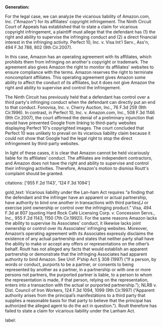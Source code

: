 **Generation:**



For the legal case, we can analyze the vicarious liability of Amazon.com, Inc. ("Amazon") for its affiliates' copyright infringement. The Ninth Circuit Court of Appeals has established that to state a claim for vicarious copyright infringement, a plaintiff must allege that the defendant has (1) the right and ability to supervise the infringing conduct and (2) a direct financial interest in the infringing activity. Perfect 10, Inc. v. Visa Int'l Serv., Ass'n, 494 F.3d 788, 802 (9th Cir.2007).

In this case, Amazon has an operating agreement with its affiliates, which prohibits them from infringing on another's copyright or trademark. The agreement also gives Amazon the right to monitor its affiliates' websites to ensure compliance with the terms. Amazon reserves the right to terminate noncompliant affiliates. This operating agreement gives Amazon some ability to affect the conduct of its affiliates, but it does not give Amazon the right and ability to supervise and control the infringement.

The Ninth Circuit has previously held that a defendant has control over a third party's infringing conduct when the defendant can directly put an end to that conduct. Fonovisa, Inc. v. Cherry Auction, Inc., 76 F.3d 259 (9th Cir.1996). In contrast, in Perfect 10, Inc. v. Amazon.com, Inc., 508 F.3d 1146 (9th Cir.2007), the court affirmed the denial of a preliminary injunction that would have prevented Google from linking to third-party websites displaying Perfect 10's copyrighted images. The court concluded that Perfect 10 was unlikely to prevail on its vicarious liability claim because it could not show that Google had the legal right to stop the direct infringement by third-party websites.

In light of these cases, it is clear that Amazon cannot be held vicariously liable for its affiliates' conduct. The affiliates are independent contractors, and Amazon does not have the right and ability to supervise and control their infringing activities. Therefore, Amazon's motion to dismiss Routt's complaint should be granted.



citations: ['955 F.2d 1143', '124 F.3d 1094']

gold_text: Vicarious liability under the Lan-ham Act requires “a finding that the defendant and the infringer have an apparent or actual partnership, have authority to bind one another in transactions with third parties[J or exercise joint ownership or control over the infringing product.” Visa, 494 F.3d at 807 (quoting Hard Rock Café Licensing Corp. v. Concession Servs., Inc., 955 F.2d 1143, 1150 (7th Cir.1992)). For the same reasons Amazon lacks the ability to supervise its Associates’ conduct, it likewise lacks joint ownership or control over its Associates’ infringing websites. Moreover, Amazon’s operating agreement with its Associates expressly disclaims the existence of any actual partnership and states that neither party shall have the ability to make or accept any offers or representations on the other’s behalf. Routt has not alleged any facts that would establish an apparent partnership or demonstrate that the infringing Associates had apparent authority to bind Amazon. See Unif. P’ship Act § 308 (1997) (“If a person, by words or conduct, purports to be a partner, or consents to being represented by another as a partner, in a partnership or with one or more persons not partners, the purported partner is liable, to a person to whom the representation is made, if that person, relying on the representation, enters into a transaction with the actual or purported partnership.”); NLRB v. Dist. Council of Iron Workers, 124 F.3d 1094, 1099 (9th Cir.1997) (“Apparent authority arises from the principal’s manifestátions to a third party that supplies a reasonable basis for that party to believe that the principal has authorized the alleged agent to do the act in question.”). Routt therefore has failed to state a claim for vicarious liability under the Lanham Act.

label: 